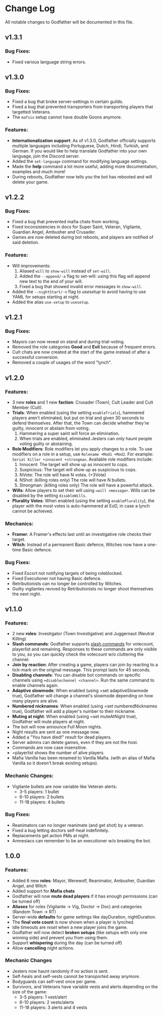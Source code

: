 # Change Log

All notable changes to Godfather will be documented in this file.

## v1.3.1

### Bug Fixes:

-   Fixed various language string errors.

## v1.3.0

### Bug Fixes:

-   Fixed a bug that broke server-settings in certain guilds.
-   Fixed a bug that prevented transporters from transporting players that targetted Veterans.
-   The `mafsix` setup cannot have double Goons anymore.

### Features:

-   **Internationalization support**: As of v1.3.0, Godfather officially supports multiple languages including Portuguese, Dutch, Hindi, Turkish, and German. If you would like to help translate Godfather into your own language, join the Discord server.
-   Added the `set-language` command for modifying language settings.
-   Made the **help** command a lot more useful, adding more documentation, examples and much more!
-   During reboots, Godfather now tells you the bot has rebooted and will delete your game.

## v1.2.2

### Bug Fixes:

-   Fixed a bug that prevented mafia chats from working.
-   Fixed inconsistencies in docs for Super Saint, Veteran, Vigilante, Guardian Angel, Ambusher and Crusader.
-   Games are now deleted during bot reboots, and players are notified of said deletion.

### Features:

-   Will improvements:
    1.  Aliased `will` to `show-will` instead of `set-will`.
    2.  Added the `--append/-a` flag to set-will: using this flag will append new text to the end of your will.
    3.  Fixed a bug that showed invalid error messages in `show-will`.
-   Added the `--nightStart/-n` flag to _usesetup_ to avoid having to use YAML for setups starting at night.
-   Added the alias `use-setup` to `usesetup`.

## v1.2.1

### Bug Fixes:

-   Mayors can now reveal on stand and during trial-voting.
-   Removed the role categories **Good** and **Evil** because of frequent errors.
-   Cult chats are now created at the start of the game instead of after a successful conversion.
-   Removed a couple of usages of the word "lynch".

## v1.2.0

### Features:

-   3 new **roles** and 1 new **faction**: Crusader (Town), Cult Leader and Cult Member (Cult).
-   **Trials**: When enabled (using the setting `enableTrials`), hammered players aren't eliminated, but put on trial and given 30 seconds to defend themselves. After that, the Town can decide whether they're guilty, innocent or abstain from voting.
    1.  Hammering a super saint will force an elimination.
    2.  When trials are enabled, eliminated Jesters can only haunt people voting guilty or abstaining.
-   **Role Modifiers**: Role modifiers let you apply changes to a role. To use modifiers on a role in a setup, use `Rolename +Mod1 +Mod2`. For example: `Serial Killer +innocent +strongman`. Available role modifiers include:
    1.  Innocent: The target will show up as innocent to cops.
    2.  Suspicious: The target will show up as suspicious to cops.
    3.  NVote: The role will have N votes. (+3Vote)
    4.  NShot: (killing roles only) The role will have N bullets.
    5.  Strongman: (killing roles only) The role will have a powerful attack.
-   **Wills**: Allow players to set their will using `=will <message>`. Wills can be disabled by the setting `disableWills`.
-   **Plurality Votes**: When enabled (using the setting `enablePlurality`), the player with the most votes is auto-hammered at EoD, in case a lynch cannot be achieved.

### Mechanics:

-   **Framer**: A Framer's effects last until an investigative role checks their target.
-   **Witch**: Instead of a permanent Basic defence, Witches now have a one-time Basic defence.

### Bug Fixes:

-   Fixed Escort not notifying targets of being roleblocked.
-   Fixed Executioner not having Basic defence.
-   Retributionists can no longer be controlled by Witches.
-   Guilty vigilantes revived by Retributionists no longer shoot themselves the next night.

## v1.1.0

### Features:

-   2 new **roles**: Investigator (Town Investigative) and Juggernaut (Neutral Killing)
-   **Slash commands**: Godfather supports [slash commands](https://i.imgur.com/SckQLM3.png) for votecount, playerlist and remaining. Responses to these commands are only visible to you, so you can quickly check the votecount w/o cluttering the channel.
-   **Join by reaction**: After creating a game, players can join by reacting to a tick-mark on the original message. This prompt lasts for 45 seconds.
-   **Disabling channels**: You can disable bot commands on specific channels using `=disablechannel <channel>`. Run the same command to enable channels again.
-   **Adaptive slowmode**: When enabled (using =set adaptiveSlowmode true), Godfather will change a channel's slowmode depending on how many players are alive.
-   **Numbered nicknames**: When enabled (using =set numberedNicknames true), Godfather will add a player's number to their nickname.
-   **Muting at night**: When enabled (using =set muteAtNight true), Godfather will mute players at night.
-   The bot will now announce Full Moon nights.
-   Night results are sent as one message now.
-   Added a "You have died!" result for dead players.
-   Server admins can delete games, even if they are not the host.
-   Commands are now case insensitive.
-   =playerlist shows the number of alive players.
-   Mafia Vanilla has been renamed to Vanilla Mafia. (with an alias of Mafia Vanilla so it doesn't break existing setups).

### Mechanic Changes:

-   Vigilante bullets are now variable like Veteran alerts:
    -   3-5 players: 1 bullet
    -   6-10 players: 2 bullets
    -   11-18 players: 4 bullets

### Bug Fixes:

-   Reanimators can no longer reanimate (and get shot) by a veteran.
-   Fixed a bug letting doctors self-heal indefinitely.
-   Replacements get action PMs at night.
-   Amnesiacs can remember to be an executioner w/o breaking the bot.

## 1.0.0

### Features:

-   Added 6 new **roles**: Mayor, Werewolf, Reanimator, Ambusher, Guardian Angel, and Witch
-   Added support for **Mafia chats**
-   Godfather will now **mute dead players** if it has enough permissions (can be turned off)
-   **Aliases** for roles (Vigilante -> Vig, Doctor -> Doc) and categories (Random Town -> RT)
-   Server-wide **defaults** for game settings like dayDuration, nightDuration.
-   The **final vote count** is now shown when a player is lynched.
-   Idle timeouts are _reset_ when a new player joins the game.
-   Godfather will now detect **broken setups** (like setups with only one winning side) and prevent you from using them.
-   Support **whispering** during the day (can be turned off)
-   Allow **cancelling** night actions.

### Mechanic Changes

-   Jesters now haunt randomly if no action is sent.
-   Self-heals and self-vests cannot be transported away anymore.
-   Bodyguards can self-vest once per game.
-   Survivors, and Veterans have variable vests and alerts depending on the size of the game:
    -   3-5 players: 1 vest/alert
    -   6-10 players: 2 vests/alerts
    -   11-18 players: 3 alerts and 4 vests
